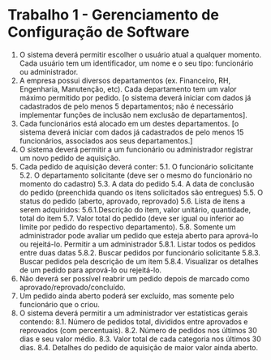 # Trabalho 1 - Gerenciamento de Configuração de Software
1. O sistema deverá permitir escolher o usuário atual a qualquer momento. Cada usuário tem um identificador, um
nome e o seu tipo: funcionário ou administrador.
2. A empresa possui diversos departamentos (ex. Financeiro, RH, Engenharia, Manutenção, etc). Cada
departamento tem um valor máximo permitido por pedido. [o sistema deverá iniciar com dados já cadastrados
de pelo menos 5 departamentos; não é necessário implementar funções de inclusão nem exclusão de
departamentos].
3. Cada funcionários está alocado em um destes departamentos. [o sistema deverá iniciar com dados já
cadastrados de pelo menos 15 funcionários, associados aos seus departamentos.]
4. O sistema deverá permitir a um funcionário ou administrador registrar um novo pedido de aquisição.
5. Cada pedido de aquisição deverá conter:
5.1. O funcionário solicitante
5.2. O departamento solicitante (deve ser o mesmo do funcionário no momento do cadastro)
5.3. A data do pedido
5.4. A data de conclusão do pedido (preenchida quando os itens solicitados são entregues)
5.5. O status do pedido (aberto, aprovado, reprovado)
5.6. Lista de itens a serem adquiridos:
5.6.1.Descrição do item, valor unitário, quantidade, total do item
5.7. Valor total do pedido (deve ser igual ou inferior ao limite por pedido do respectivo departamento).
5.8. Somente um administrador pode avaliar um pedido que esteja aberto para aprová-lo ou rejeitá-lo. Permitir
a um administrador
5.8.1. Listar todos os pedidos entre duas datas
5.8.2. Buscar pedidos por funcionário solicitante
5.8.3. Buscar pedidos pela descrição de um item
5.8.4. Visualizar os detalhes de um pedido para aprová-lo ou rejeitá-lo.
6. Não deverá ser possível reabrir um pedido depois de marcado como aprovado/reprovado/concluído.
7. Um pedido ainda aberto poderá ser excluído, mas somente pelo funcionário que o criou.
8. O sistema deverá permitir a um administrador ver estatísticas gerais contendo:
8.1. Número de pedidos total, divididos entre aprovados e reprovados (com percentuais).
8.2. Número de pedidos nos últimos 30 dias e seu valor médio.
8.3. Valor total de cada categoria nos últimos 30 dias.
8.4. Detalhes do pedido de aquisição de maior valor ainda aberto.
